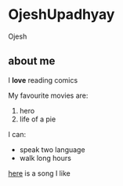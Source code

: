 # OjeshUpadhyay
Ojesh
## about me
I **love** reading comics

My favourite movies are:
 
1. hero
2. life of a pie

I can:
- speak two language
- walk long hours

[here](https://youtu.be/RwKOWLSzFqE?si=wJroz89i3DBgucve) is a song I like


